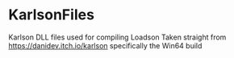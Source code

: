 # KarlsonFiles
Karlson DLL files used for compiling Loadson
Taken straight from https://danidev.itch.io/karlson specifically the Win64 build
